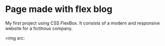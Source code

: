 # Page made with flex blog
 My first project using CSS FlexBox. It consists of a modern and responsive website for a fictitious company.
 
 <img src: 
